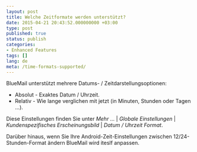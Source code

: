 ```yaml
---
layout: post
title: Welche Zeitformate werden unterstützt?
date: 2015-04-21 20:43:52.000000000 +03:00
type: post
published: true
status: publish
categories:
- Enhanced Features
tags: []
lang: de
meta: /time-formats-supported/
---
```


BlueMail unterstützt mehrere Datums- / Zeitdarstellungsoptionen:

* Absolut - Exaktes Datum / Uhrzeit.
* Relativ - Wie lange verglichen mit jetzt (in Minuten, Stunden oder Tagen ...).

Diese Einstellungen finden Sie unter *Mehr ...* \| *Globale Einstellungen* \| *Kundenspezifisches Erscheinungsbild* \| *Datum / Uhrzeit Format*.

Darüber hinaus, wenn Sie Ihre Android-Zeit-Einstellungen zwischen 12/24-Stunden-Format ändern BlueMail wird iteslf anpassen.
